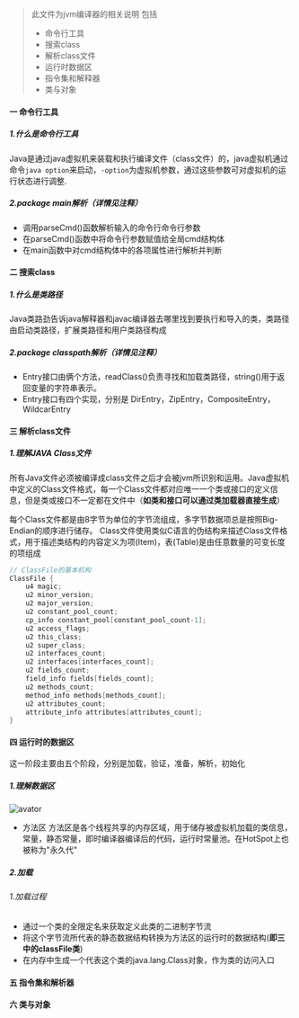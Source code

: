 >此文件为jvm编译器的相关说明
>包括 
>- 命令行工具
>- 搜索class
>- 解析class文件
>- 运行时数据区
>- 指令集和解释器
>- 类与对象

#### 一 命令行工具
##### 1.什么是命令行工具
Java是通过java虚拟机来装载和执行编译文件（class文件）的，java虚拟机通过命令```java option```来启动，```-option```为虚拟机参数，通过这些参数可对虚拟机的运行状态进行调整. 

##### 2.package main解析（详情见注释）
- 调用parseCmd()函数解析输入的命令行命令行参数
- 在parseCmd()函数中将命令行参数赋值给全局cmd结构体
- 在main函数中对cmd结构体中的各项属性进行解析并判断



#### 二 搜索class
##### 1.什么是类路径
Java类路劲告诉java解释器和javac编译器去哪里找到要执行和导入的类，类路径由启动类路径，扩展类路径和用户类路径构成

##### 2.package classpath解析（详情见注释） 
- Entry接口由俩个方法，readClass()负责寻找和加载类路径，string()用于返回变量的字符串表示。
- Entry接口有四个实现，分别是 DirEntry，ZipEntry，CompositeEntry，WildcarEntry

#### 三 解析class文件
##### 1.理解JAVA Class文件
所有Java文件必须被编译成class文件之后才会被jvm所识别和运用。Java虚拟机中定义的Class文件格式，每一个Class文件都对应唯一一个类或接口的定义信息，但是类或接口不一定都在文件中（**如类和接口可以通过类加载器直接生成**）

每个Class文件都是由8字节为单位的字节流组成，多字节数据项总是按照Big-Endian的顺序进行储存。
Class文件使用类似C语言的伪结构来描述Class文件格式，用于描述类结构的内容定义为项(Item)，表(Table)是由任意数量的可变长度的项组成
```C++
// ClassFile的基本机构
ClassFile { 
    u4 magic; 
    u2 minor_version; 
    u2 major_version; 
    u2 constant_pool_count; 
    cp_info constant_pool[constant_pool_count-1]; 
    u2 access_flags; 
    u2 this_class; 
    u2 super_class; 
    u2 interfaces_count; 
    u2 interfaces[interfaces_count]; 
    u2 fields_count; 
    field_info fields[fields_count]; 
    u2 methods_count; 
    method_info methods[methods_count]; 
    u2 attributes_count; 
    attribute_info attributes[attributes_count]; 
}
```

#### 四 运行时的数据区
这一阶段主要由五个阶段，分别是加载，验证，准备，解析，初始化
##### 1.理解数据区
![avator](https://img-blog.csdn.net/20171014180538873?watermark/2/text/aHR0cDovL2Jsb2cuY3Nkbi5uZXQvdTAxMTQ2NDUzNg==/font/5a6L5L2T/fontsize/400/fill/I0JBQkFCMA==/dissolve/70/gravity/SouthEast )
- 方法区
方法区是各个线程共享的内存区域，用于储存被虚拟机加载的类信息，常量，静态常量，即时编译器编译后的代码，运行时常量池。在HotSpot上也被称为"永久代"

##### 2.加载
###### 1.加载过程
- 通过一个类的全限定名来获取定义此类的二进制字节流
- 将这个字节流所代表的静态数据结构转换为方法区的运行时的数据结构(**即三中的classFile类**)
- 在内存中生成一个代表这个类的java.lang.Class对象，作为类的访问入口

#### 五 指令集和解析器

#### 六 类与对象


